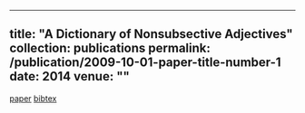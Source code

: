 
---
title: "A Dictionary of Nonsubsective Adjectives"
collection: publications
permalink: /publication/2009-10-01-paper-title-number-1
date: 2014
venue: ""
---
[paper](http://nayakneha.github.io/files/NayakEtAl_TR_2014.pdf.pdf)
[bibtex](http://nayakneha.github.io/files/NayakEtAl_TR_2014.bib.pdf)
